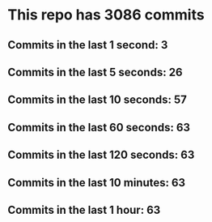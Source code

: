 # This repo has 3086 commits

## Commits in the last 1 second: 3
## Commits in the last 5 seconds: 26
## Commits in the last 10 seconds: 57
## Commits in the last 60 seconds: 63
## Commits in the last 120 seconds: 63
## Commits in the last 10 minutes: 63
## Commits in the last 1 hour: 63
